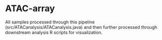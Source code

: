 # ATAC-array
All samples processed through this pipeline (src/ATACanalysis/ATACanalysis.java) and then further processed through downstream analysis R scripts for visualization.
